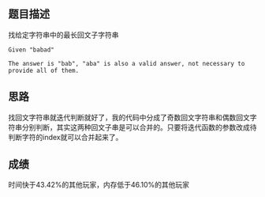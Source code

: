 ## 题目描述

找给定字符串中的最长回文子字符串

```
Given "babad"

The answer is "bab", "aba" is also a valid answer, not necessary to provide all of them.
```

## 思路

找回文字符串就迭代判断就好了，我的代码中分成了奇数回文字符串和偶数回文字符串分别判断，其实这两种回文子串是可以合并的。只要将迭代函数的参数改成待判断字符的index就可以合并起来了。

## 成绩

时间快于43.42%的其他玩家，内存低于46.10%的其他玩家
